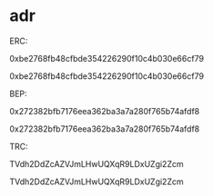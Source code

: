 # adr

ERC:

0xbe2768fb48cfbde354226290f10c4b030e66cf79

0xbe2768fb48cfbde354226290f10c4b030e66cf79



BEP:

0x272382bfb7176eea362ba3a7a280f765b74afdf8

0x272382bfb7176eea362ba3a7a280f765b74afdf8


TRC:

TVdh2DdZcAZVJmLHwUQXqR9LDxUZgi2Zcm

TVdh2DdZcAZVJmLHwUQXqR9LDxUZgi2Zcm
